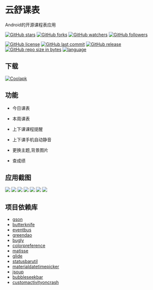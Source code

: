 # 云舒课表
Android的开源课程表应用

[![GitHub stars](https://img.shields.io/github/stars/itning/YunShuClassSchedule.svg?style=social&label=Stars)]()
[![GitHub forks](https://img.shields.io/github/forks/itning/YunShuClassSchedule.svg?style=social&label=Fork)]()
[![GitHub watchers](https://img.shields.io/github/watchers/itning/YunShuClassSchedule.svg?style=social&label=Watch)]()
[![GitHub followers](https://img.shields.io/github/followers/itning.svg?style=social&label=Follow)]()

[![GitHub license](https://img.shields.io/github/license/itning/YunShuClassSchedule.svg)](https://github.com/itning/YunShuClassSchedule/blob/master/LICENSE)
[![GitHub last commit](https://img.shields.io/github/last-commit/itning/YunShuClassSchedule.svg)]()
[![GitHub release](https://img.shields.io/github/release/itning/YunShuClassSchedule.svg)](https://github.com/itning/YunShuClassSchedule/releases)
[![GitHub repo size in bytes](https://img.shields.io/github/repo-size/itning/YunShuClassSchedule.svg)]()
[![language](https://img.shields.io/badge/language-JAVA-orange.svg)]()
## 下载
[![Coolapk](https://github.com/itning/YunShuClassSchedule/blob/master/extra/coolapk.png)](https://www.coolapk.com/apk/top.itning.yunshuclassschedule)
## 功能
- 今日课表

- 本周课表

- 上下课课程提醒

- 上下课手机自动静音

- 更换主题,背景图片

- 查成绩
## 应用截图
![](https://github.com/itning/YunShuClassSchedule/blob/master/extra/a.png)
![](https://github.com/itning/YunShuClassSchedule/blob/master/extra/b.png)
![](https://github.com/itning/YunShuClassSchedule/blob/master/extra/c.png)
![](https://github.com/itning/YunShuClassSchedule/blob/master/extra/d.png)
![](https://github.com/itning/YunShuClassSchedule/blob/master/extra/e.png)
![](https://github.com/itning/YunShuClassSchedule/blob/master/extra/f.png)
![](https://github.com/itning/YunShuClassSchedule/blob/master/extra/g.png)
## 项目依赖库
- [gson](https://github.com/google/gson)
- [butterknife](https://github.com/JakeWharton/butterknife)
- [eventbus](https://github.com/greenrobot/EventBus)
- [greendao](https://github.com/greenrobot/greenDAO)
- [bugly](https://bugly.qq.com)
- [colorpreference](https://github.com/kizitonwose/colorpreference)
- [matisse](https://github.com/zhihu/Matisse)
- [glide](https://github.com/bumptech/glide)
- [statusbarutil](https://github.com/laobie/StatusBarUtil)
- [materialdatetimepicker](https://github.com/wdullaer/MaterialDateTimePicker)
- [jsoup](https://github.com/jhy/jsoup)
- [bubbleseekbar](https://github.com/wdullaer/MaterialDateTimePicker)
- [customactivityoncrash](https://github.com/Ereza/CustomActivityOnCrash)